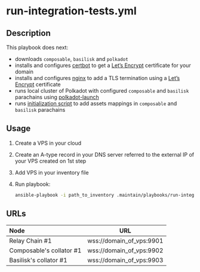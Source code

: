 # run-integration-tests.yml

## Description

This playbook does next:
* downloads `composable`, `basilisk` and `polkadot`
* installs and configures [certbot](https://certbot.eff.org/) to get a [Let’s Encrypt](https://letsencrypt.org/) certificate for your domain
* installs and configures [nginx](https://www.nginx.com/) to add a TLS termination using a [Let’s Encrypt](https://letsencrypt.org/) certificate
* runs local cluster of Polkadot with configured `composable` and `basilisk` parachains using [polkadot-launch](https://github.com/paritytech/polkadot-launch)
* runs [initialization script](https://github.com/ComposableFi/composable/tree/main/scripts/polkadot-launch/initialization) to add assets mappings in `composable` and `basilisk` parachains


## Usage

1. Create a VPS in your cloud
2. Create an A-type record in your DNS server referred to the external IP of your VPS created on 1st step
3. Add VPS in your inventory file
4. Run playbook: 

    ```bash
    ansible-playbook -i path_to_inventory .maintain/playbooks/run-integration-tests.yml -e "target=your_vps" -e "domain=domain_of_vps" -e "letsencrypt_contact_email=your_email@example.com" -e "github_user=your_github_account" -e "github_password=your_github_password_or_token"
    ```

## URLs

|           Node           |            URL           |
|:-------------------------|:------------------------:|
| Relay Chain #1           | wss://domain_of_vps:9901 |
| Composable's collator #1 | wss://domain_of_vps:9902 |
| Basilisk's collator #1   | wss://domain_of_vps:9903 |